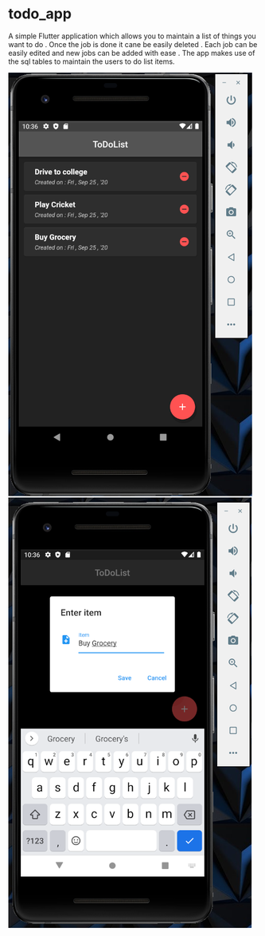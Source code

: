 # todo_app

A simple Flutter application which allows you to maintain a list of things you want to do . Once the job is done it cane be easily deleted . Each job can be easily edited and new jobs can be added with ease . The app makes use of the sql tables to maintain the users to do list items.

<img src="/lib/to do 1.png" alt="My cool logo"/>
<img src="/lib/to do 2.png" alt="My cool logo"/>

